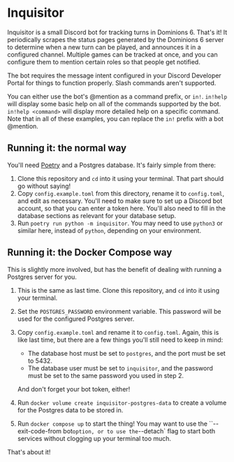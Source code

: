 # Inquisitor

Inquisitor is a small Discord bot for tracking turns in Dominions 6. That's it! It periodically scrapes the status pages
generated by the Dominions 6 server to determine when a new turn can be played, and announces it in a configured
channel. Multiple games can be tracked at once, and you can configure them to mention certain roles so that people get
notified.

The bot requires the message intent configured in your Discord Developer Portal for things to function properly. Slash
commands aren't supported.

You can either use the bot's @mention as a command prefix, or `in!`. `in!help` will display some basic help on all of
the commands supported by the bot. `in!help <command>` will display more detailed help on a specific command. Note that
in all of these examples, you can replace the `in!` prefix with a bot @mention.

## Running it: the normal way

You'll need [Poetry](https://python-poetry.org/) and a Postgres database. It's fairly simple from there:

1. Clone this repository and `cd` into it using your terminal. That part should go without saying!
2. Copy `config.example.toml` from this directory, rename it to `config.toml`, and edit as necessary. You'll need to
   make sure to set up a Discord bot account, so that you can enter a token here. You'll also need to fill in the
   database sections as relevant for your database setup.
3. Run `poetry run python -m inquisitor`. You may need to use `python3` or similar here, instead of `python`, depending on
   your environment.

## Running it: the Docker Compose way

This is slightly more involved, but has the benefit of dealing with running a Postgres server for you.

1. This is the same as last time. Clone this repository, and `cd` into it using your terminal.
2. Set the `POSTGRES_PASSWORD` environment variable. This password will be used for the configured Postgres server.
3. Copy `config.example.toml` and rename it to `config.toml`. Again, this is like last time, but there are a few things
   you'll still need to keep in mind:

   - The database host must be set to `postgres`, and the port must be set to 5432.
   - The database user must be set to `inquisitor`, and the password must be set to the same password you used in step
     2.

   And don't forget your bot token, either!
4. Run `docker volume create inquisitor-postgres-data` to create a volume for the Postgres data to be stored in.
5. Run `docker compose up` to start the thing! You may want to use the ``--exit-code-from bot` option, or to use the
   `--detach` flag to start both services without clogging up your terminal too much.

That's about it!